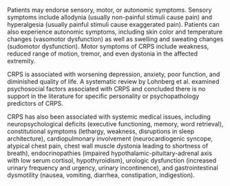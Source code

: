 Patients may endorse sensory, motor, or autonomic symptoms. Sensory symptoms include allodynia (usually non-painful stimuli cause pain) and hyperalgesia (usually painful stimuli cause exaggerated pain). Patients can also experience autonomic symptoms, including skin color and temperature changes (vasomotor dysfunction) as well as swelling and sweating changes (sudomotor dysfunction). Motor symptoms of CRPS include weakness, reduced range of motion, tremor, and even dystonia in the affected extremity.

CRPS is associated with worsening depression, anxiety, poor function, and diminished quality of life. A systematic review by Lohnberg et al. examined psychosocial factors associated with CRPS and concluded there is no support in the literature for specific personality or psychopathology predictors of CRPS.

CRPS has also been associated with systemic medical issues, including neuropsychological deficits (executive functioning, memory, word retrieval), constitutional symptoms (lethargy, weakness, disruptions in sleep architecture), cardiopulmonary involvement (neurocardiogenic syncope, atypical chest pain, chest wall muscle dystonia leading to shortness of breath), endocrinopathies (impaired hypothalamic-pituitary-adrenal axis with low serum cortisol, hypothyroidism), urologic dysfunction (increased urinary frequency and urgency, urinary incontinence), and gastrointestinal dysmotility (nausea, vomiting, diarrhea, constipation, indigestion).
